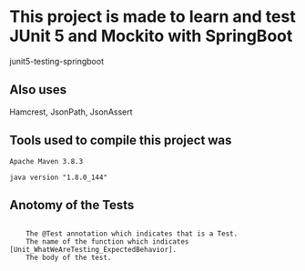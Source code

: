 # This project is made to learn and test JUnit 5 and Mockito with SpringBoot

junit5-testing-springboot

## Also uses 

Hamcrest, JsonPath, JsonAssert

## Tools used to compile this project was

```text
Apache Maven 3.8.3

java version "1.8.0_144"
```

## Anotomy of the Tests

```

    The @Test annotation which indicates that is a Test.
    The name of the function which indicates [Unit_WhatWeAreTesting_ExpectedBehavior].
    The body of the test.

```
